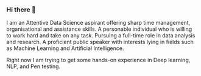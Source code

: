 ### Hi there 👋
I am an Attentive Data Science aspirant offering sharp time management, organisational and assistance skills.
A personable individual who is willing to work hard and take on any task.
Pursuing a full-time role in data analysis and research.
A proficient public speaker with interests lying in fields such as Machine Learning and Artificial Intelligence.

Right now I am trying to get some hands-on experience in Deep learning, NLP, and Pen testing.


<!--
**Spartan-119/Spartan-119** is a ✨ _special_ ✨ repository because its `README.md` (this file) appears on your GitHub profile.

Here are some ideas to get you started:

- 🔭 I’m currently working on ...
- 🌱 I’m currently learning Deep learning, NLP, and Pen Testing
- 👯 I’m looking to collaborate on ...
- 🤔 I’m looking for help with ...
- 💬 Ask me about Machine Learning, Linear regression, data structures & algo
- 📫 How to reach me: ...
- 😄 Pronouns: ...
- ⚡ Fun fact: ...
-->
